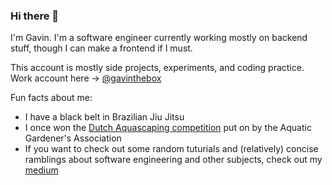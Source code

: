 ### Hi there 👋

I'm Gavin. I'm a software engineer currently working mostly on backend stuff, though I can make a frontend if I must. 

This account is mostly side projects, experiments, and coding practice. Work account here -> [@gavinthebox](https://github.com/gavinthebox)

Fun facts about me:

- I have a black belt in Brazilian Jiu Jitsu
- I once won the [Dutch Aquascaping competition](https://showcase.aquatic-gardeners.org/2021/index3.html) put on by the Aquatic Gardener's Association
- If you want to check out some random tuturials and (relatively) concise ramblings about software engineering and other subjects, check out my [medium](https://medium.com/@gjcarew)


<!--
**gjcarew/gjcarew** is a ✨ _special_ ✨ repository because its `README.md` (this file) appears on your GitHub profile.

Here are some ideas to get you started:

- 🔭 I’m currently working on ...
- 🌱 I’m currently learning ...
- 👯 I’m looking to collaborate on ...
- 🤔 I’m looking for help with ...
- 💬 Ask me about ...
- 📫 How to reach me: ...
- 😄 Pronouns: ...
- ⚡ Fun fact: ...
-->
